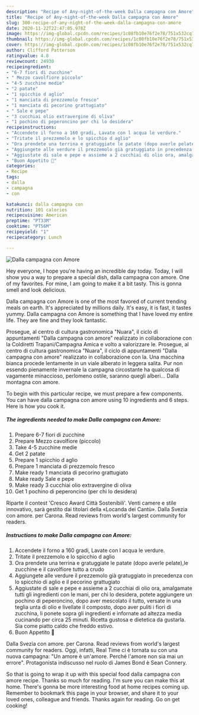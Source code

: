```yaml
---
description: "Recipe of Any-night-of-the-week Dalla campagna con Amore"
title: "Recipe of Any-night-of-the-week Dalla campagna con Amore"
slug: 300-recipe-of-any-night-of-the-week-dalla-campagna-con-amore
date: 2020-11-22T22:47:05.978Z
image: https://img-global.cpcdn.com/recipes/1c08fb10e76f2e78/751x532cq70/dalla-campagna-con-amore-recipe-main-photo.jpg
thumbnail: https://img-global.cpcdn.com/recipes/1c08fb10e76f2e78/751x532cq70/dalla-campagna-con-amore-recipe-main-photo.jpg
cover: https://img-global.cpcdn.com/recipes/1c08fb10e76f2e78/751x532cq70/dalla-campagna-con-amore-recipe-main-photo.jpg
author: Clifford Patterson
ratingvalue: 4.8
reviewcount: 24930
recipeingredient:
- "6-7 fiori di zucchine"
- " Mezzo cavolfiore piccolo"
- "4-5 zucchine medie"
- "2 patate"
- "1 spicchio d aglio"
- "1 manciata di prezzemolo fresco"
- "1 manciata di pecorino grattugiato"
- " Sale e pepe"
- "3 cucchiai olio extravergine di oliva"
- "1 pochino di peperoncino per chi lo desidera"
recipeinstructions:
- "Accendete il forno a 160 gradi, Lavate con l acqua le verdure."
- "Tritate il prezzemolo e lo spicchio d aglio"
- "Ora prendete una terrina e gratuggiate le patate (dopo averle pelate),le zucchine e il cavolfiore tutto a crudo"
- "Aggiungete alle verdure il prezzemolo già gratuggiato in precedenza con lo spicchio di aglio e il pecorino grattugiato"
- "Aggiustate di sale e pepe e assieme a 2 cucchiai di olio ora, amalgamate tutti gli ingredienti con le mani, per chi lo desidera, potete aggiungere un pochino di peperoncino, dopo aver mescolato il tutto, versate in una teglia unta di olio e livellate il composto, dopo aver puliti i fiori di zucchina, li ponete sopra gli ingredienti e infornate ad altezza media cucinando per circa 25 minuti. Ricetta gustosa e dietetica da gustarla. Sia come piatto caldo che freddo estivo."
- "Buon Appetito 🥗"
categories:
- Recipe
tags:
- dalla
- campagna
- con

katakunci: dalla campagna con 
nutrition: 101 calories
recipecuisine: American
preptime: "PT33M"
cooktime: "PT56M"
recipeyield: "1"
recipecategory: Lunch

---
```



![Dalla campagna con Amore](https://img-global.cpcdn.com/recipes/1c08fb10e76f2e78/751x532cq70/dalla-campagna-con-amore-recipe-main-photo.jpg)

Hey everyone, I hope you're having an incredible day today. Today, I will show you a way to prepare a special dish, dalla campagna con amore. One of my favorites. For mine, I am going to make it a bit tasty. This is gonna smell and look delicious.

Dalla campagna con Amore is one of the most favored of current trending meals on earth. It's appreciated by millions daily. It's easy, it is fast, it tastes yummy. Dalla campagna con Amore is something that I have loved my entire life. They are fine and they look fantastic.

Prosegue, al centro di cultura gastronomica &#34;Nuara&#34;, il ciclo di appuntamenti &#34;Dalla campagna con amore&#34; realizzato in collaborazione con la Coldiretti Trapani/Campagna Amica e volto a valorizzare le. Prosegue, al centro di cultura gastronomica &#34;Nuara&#34;, il ciclo di appuntamenti &#34;Dalla campagna con amore&#34; realizzato in collaborazione con la. Una macchina bianca procede lentamente in un viale alberato in leggera salita. Pur non essendo pienamente invernale la campagna circostante ha qualcosa di vagamente minaccioso, perlomeno ostile, saranno quegli alberi… Dalla montagna con amore.


To begin with this particular recipe, we must prepare a few components. You can have dalla campagna con amore using 10 ingredients and 6 steps. Here is how you cook it.

<!--inarticleads1-->

##### The ingredients needed to make Dalla campagna con Amore:

1. Prepare 6-7 fiori di zucchine
1. Prepare  Mezzo cavolfiore (piccolo)
1. Take 4-5 zucchine medie
1. Get 2 patate
1. Prepare 1 spicchio d aglio
1. Prepare 1 manciata di prezzemolo fresco
1. Make ready 1 manciata di pecorino grattugiato
1. Make ready  Sale e pepe
1. Make ready 3 cucchiai olio extravergine di oliva
1. Get 1 pochino di peperoncino (per chi lo desidera)


Riparte il contest &#39;Cresco Award Città Sostenibili&#39;. Venti camere e stile innovativo, sarà gestito dai titolari della «Locanda dei Cantù». Dalla Svezia con amore. per Carona. Read reviews from world&#39;s largest community for readers. 

<!--inarticleads2-->

##### Instructions to make Dalla campagna con Amore:

1. Accendete il forno a 160 gradi, Lavate con l acqua le verdure.
1. Tritate il prezzemolo e lo spicchio d aglio
1. Ora prendete una terrina e gratuggiate le patate (dopo averle pelate),le zucchine e il cavolfiore tutto a crudo
1. Aggiungete alle verdure il prezzemolo già gratuggiato in precedenza con lo spicchio di aglio e il pecorino grattugiato
1. Aggiustate di sale e pepe e assieme a 2 cucchiai di olio ora, amalgamate tutti gli ingredienti con le mani, per chi lo desidera, potete aggiungere un pochino di peperoncino, dopo aver mescolato il tutto, versate in una teglia unta di olio e livellate il composto, dopo aver puliti i fiori di zucchina, li ponete sopra gli ingredienti e infornate ad altezza media cucinando per circa 25 minuti. Ricetta gustosa e dietetica da gustarla. Sia come piatto caldo che freddo estivo.
1. Buon Appetito 🥗


Dalla Svezia con amore. per Carona. Read reviews from world&#39;s largest community for readers. Oggi, infatti, Real Time ci è tornata su con una nuova campagna: &#34;Un amore è un&#39;amore. Perché l&#39;amore non sia mai un errore&#34;. Protagonista indiscusso nel ruolo di James Bond è Sean Connery. 

So that is going to wrap it up with this special food dalla campagna con amore recipe. Thanks so much for reading. I'm sure you can make this at home. There's gonna be more interesting food at home recipes coming up. Remember to bookmark this page in your browser, and share it to your loved ones, colleague and friends. Thanks again for reading. Go on get cooking!
